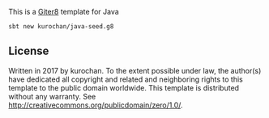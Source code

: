 This is a [Giter8][g8] template for Java

```
sbt new kurochan/java-seed.g8
```

License
-------
Written in 2017 by kurochan.
To the extent possible under law, the author(s) have dedicated all copyright and related and neighboring rights to
this template to the public domain worldwide. This template is distributed without any warranty.
See <http://creativecommons.org/publicdomain/zero/1.0/>.

[g8]: http://www.foundweekends.org/giter8/
